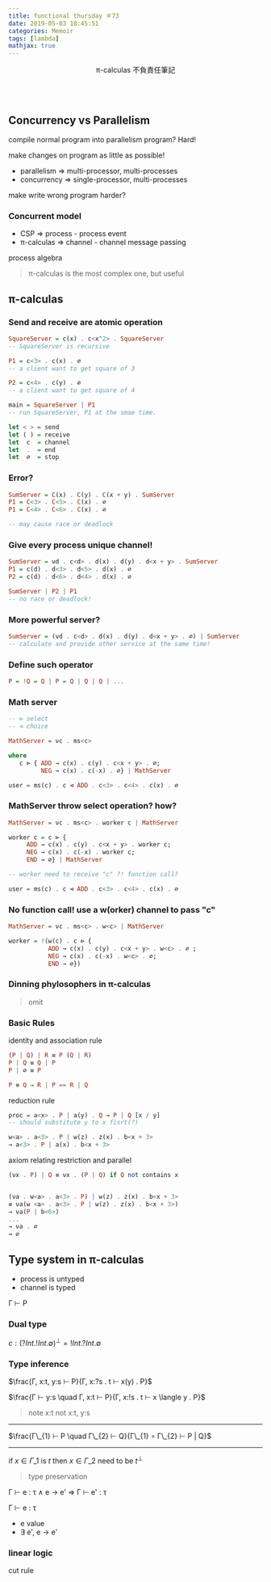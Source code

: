 ```yaml
---
title: functional thursday ＃73
date: 2019-05-03 10:45:51
categories: Memoir
tags: [lambda]
mathjax: true
---
```


<center>
π-calculas 不負責任筆記
</center>

<!-- more -->

<br><br>

## Concurrency vs Parallelism

compile normal program into parallelism program? Hard!

make changes on program as little as possible!

- parallelism ⇒ multi-processor, multi-processes
- concurrency ⇒ single-processor, multi-processes

make write wrong program harder?

### Concurrent model
- CSP ⇒ process - process event
- π-calculas ⇒ channel - channel message passing

process algebra
> π-calculas is the most complex one, but useful

## π-calculas

### Send and receive are atomic operation

```haskell
SquareServer = c(x) . c<x^2> . SquareServer
-- SquareServer is recursive

P1 = c<3> . c(x) . ∅
-- a client want to get square of 3

P2 = c<4> . c(y) . ∅
-- a client want to get square of 4

main = SquareServer | P1
-- run SquareServer, P1 at the smae time.

let < > = send
let ( ) = receive
let  c  = channel
let  .  = end
let  ∅  = stop
```

### Error?

```haskell
SumServer = C(x) . C(y) . C(x + y) . SumServer
P1 = C<3> . C<5> . C(x) . ∅
P1 = C<4> . C<6> . C(x) . ∅

-- may cause race or deadlock
```

### Give every process unique channel!

```haskell
SumServer = νd . c<d> . d(x) . d(y) . d<x + y> . SumServer
P1 = c(d) . d<3> . d<5> . d(x) . ∅
P2 = c(d) . d<6> . d<4> . d(x) . ∅

SumServer | P2 | P1
-- no race or deadlock!
```

### More powerful server?

```haskell
SumServer = (νd . c<d> . d(x) . d(y) . d<x + y> . ∅) | SumServer
-- calculate and provide other service at the same time!
```

### Define such operator

```haskell
P = !Q = Q | P = Q | Q | Q | ...
```

### Math server

```haskell
-- ⊳ select
-- ⊲ choice

MathServer = νc . ms<c>

where
   c ⊳ { ADD → c(x) . c(y) . c<x + y> . ∅;
         NEG → c(x) . c(-x) . ∅} | MathServer

user = ms(c) . c ⊲ ADD . c<3> . c<4> . c(x) . ∅

```

### MathServer throw select operation? how?

```haskell
MathServer = νc . ms<c> . worker c | MathServer

worker c = c ⊳ {
     ADD → c(x) . c(y) . c<x + y> . worker c;
     NEG → c(x) . c(-x) . worker c;
     END → ∅} | MathServer

-- worker need to receive "c" ?! function call?

user = ms(c) . c ⊲ ADD . c<3> . c<4> . c(x) . ∅

```

### No function call! use a w(orker) channel to pass "c"

```haskell
MathServer = νc . ms<c> . w<c> | MathServer

worker = !(w(c) . c ⊳ {
           ADD → c(x) . c(y) . c<x + y> . w<c> . ∅ ;
           NEG → c(x) . c(-x) . w<c> . ∅;
           END → ∅})
```

### Dinning phylosophers in π-calculas

> omit

### Basic Rules

identity and association rule

```haskell
(P | Q) | R ≡ P (Q | R)
P | Q ≡ Q | P
P | ∅ ≡ P

P ≡ Q ⇒ R | P == R | Q
```

reduction rule

```haskell
proc = a<x> . P | a(y) . Q → P | Q [x / y]
-- should substitute y to x fisrt(?)
```

```haskell
w<a> . a<3> . P | w(z) . z(x) . b<x + 3>
→ a<3> . P | a(x) . b<x + 3>
```

axiom relating restriction and parallel

```haskell
(νx . P) | Q ≡ νx . (P | Q) if Q not contains x


(νa . w<a> . a<3> . P) | w(z) . z(x) . b<x + 3>
≡ νa(w <a> . a<3> . P | w(z) . z(x) . b<x + 3>)
→ νa(P | b<6>)
...
→ νa . ∅
→ ∅
```

## Type system in π-calculas

- process is untyped
- channel is typed

Γ ⊢ P

### Dual type

$c : (?Int . !Int . ∅)^{⊥} = !Int . ?Int . ∅$

### Type inference

$\frac{Γ, x:t, y:s ⊢ P}{Γ, x:?s . t ⊢ x(y) . P}$

$\frac{Γ ⊢ y:s \quad Γ, x:t ⊢ P}{Γ, x:!s . t ⊢ x \langle y . P}$

> note x:t not x:t, y:s

----

$\frac{Γ\_{1} ⊢ P \quad Γ\_{2} ⊢ Q}{Γ\_{1} ∘ Γ\_{2} ⊢ P | Q}$


----

if $x ∈ Γ\_{1}$ is $t$
then $x ∈ Γ\_{2}$ need to be $t^{⊥}$


> type preservation

Γ ⊢ e : τ ∧ e -> e' ⇒ Γ ⊢ e' : τ

Γ ⊢ e : τ
- e value
- ∃ e', e → e'

### linear logic

cut rule
